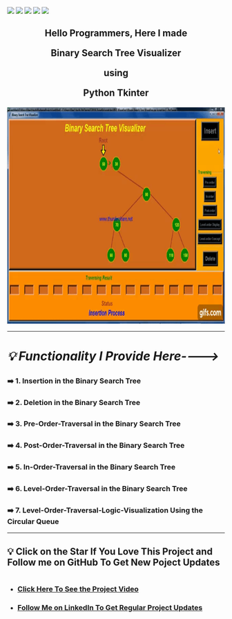 ![](https://img.shields.io/badge/Programming_Language-Python-blue.svg)
![](https://img.shields.io/badge/Tool_Used-Tkinter-orange.svg)
![](https://img.shields.io/badge/Python_Version-3.7-blue.svg)
![](https://img.shields.io/badge/Data_Struvture-BST-brown.svg)
![](https://img.shields.io/badge/Status-Complete-green.svg)

## <p align="center">Hello Programmers, Here I made</p> <p align="center">Binary Search Tree Visualizer</p> <p align="center">using</p> <p align="center">Python Tkinter</p> 

<p align="center"> <img alt="GIF" height="500px"  width="800px" src="bst_gif.gif"/><br></p>

---

# ***_<p align="left"> 💡 Functionality I Provide Here---->_***
### ➡️ 1. Insertion in the Binary Search Tree
### ➡️ 2. Deletion in the Binary Search Tree
### ➡️ 3. Pre-Order-Traversal in the Binary Search Tree
### ➡️ 4. Post-Order-Traversal in the Binary Search Tree
### ➡️ 5. In-Order-Traversal in the Binary Search Tree
### ➡️ 6. Level-Order-Traversal in the Binary Search Tree
### ➡️ 7. Level-Order-Traversal-Logic-Visualization Using the Circular Queue</p>
---
<h2> 💡 Click on the Star If You Love This Project and Follow me on GitHub To Get New Poject Updates<h2>

# <p align="left">
- ###  [Click Here To See the Project Video](https://youtu.be/9MZDMAiR24I "LCO")
- ###  [Follow Me on LinkedIn To Get Regular Project Updates](https://www.linkedin.com/in/samarpan-dasgupta-4aa1061b0/ "LCO")
 
